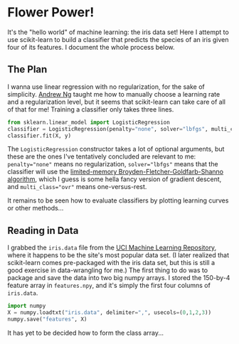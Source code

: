 # Flower Power!

It's the "hello world" of machine learning: the iris data set! Here I attempt to use scikit-learn to build a classifier that predicts the species of an iris given four of its features. I document the whole process below.

## The Plan

I wanna use linear regression with no regularization, for the sake of simplicity. [Andrew Ng](https://coursera.org/learn/machine-learning) taught me how to manually choose a learning rate and a regularization level, but it seems that scikit-learn can take care of all of that for me! Training a classifier only takes three lines.

```python
from sklearn.linear_model import LogisticRegression
classifier = LogisticRegression(penalty="none", solver="lbfgs", multi_class="ovr")
classifier.fit(X, y)
```

The `LogisticRegression` constructor takes a lot of optional arguments, but these are the ones I've tentatively concluded are relevant to me: `penalty="none"` means no regularization, `solver="lbfgs"` means that the classifier will use the [limited-memory Broyden-Fletcher-Goldfarb-Shanno algorithm](https://en.wikipedia.org/wiki/Limited-memory_BFGS), which I guess is some hella fancy version of gradient descent, and `multi_class="ovr"` means one-versus-rest.

It remains to be seen how to evaluate classifiers by plotting learning curves or other methods...

## Reading in Data

I grabbed the `iris.data` file from the [UCI Machine Learning Repository](https://archive.ics.uci.edu/ml/index.php), where it happens to be the site's most popular data set. (I later realized that scikit-learn comes pre-packaged with the iris data set, but this is still a good exercise in data-wrangling for me.) The first thing to do was to package and save the data into two big numpy arrays. I stored the 150-by-4 feature array in `features.npy`, and it's simply the first four columns of `iris.data`.

```python
import numpy
X = numpy.loadtxt("iris.data", delimiter=",", usecols=(0,1,2,3))
numpy.save("features", X)
```

It has yet to be decided how to form the class array...
